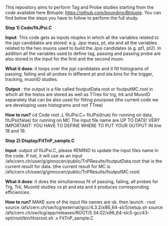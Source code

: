 
This repository aims to perform Tag and Probe studies starting from the code available here 
Bntuple: https://github.com/boundino/Bntuple.
You can find below the steps you have to follow to perform the full study.

**Step 1) Code/fitJPsi.C** 

**Input**: This code gets as inputs ntuples in which all the variables related to the jspi candidates are 
           stored: e.g. Jpsi mass, pt, eta and all the variables related to the two muons used to build the 
           Jpsi candidates  (e.g. pt1, pt2). In addition all the variables used to define 
           tag, passing and passing probe are also stored in the input  for the first and the second muon.

**What it does**: it loops over the jspi candidates and it fill histograms of passing, failing and all probes 
                  in different pt and eta bins for the trigger, tracking, muonID studies.

**Output** : the output is a file called foutputData.root or foutputMC.root in which all the histos are stored as well 
             as TTree for trg, trk and MuonID separately that can be also used for fitting pourpose
             (the current code we are developing uses histograms and not TTree)

**How to run?** cd Code
                root 
                .L fitJPsi.C+
                fitJPsi(true) for running on data, fitJPsi(false) for running on MC
                The input file name are UP TO DATE!
                VERY IMPORTANT: YOU HAVE TO DEFINE WHERE TO PUT YOUR OUTPUT IN line 18 and 19.
              
**Step 2) Display/FitTnP_sample.C** 

**Input**: output of fitJPsi.C, please REMIND to update the input files name in the code. 
           If not, it will use as an input /afs/cern.ch/user/g/ginnocen/public/TnPResults/foutputData.root
           that is the current result for data. 
           (the current result for MC is /afs/cern.ch/user/g/ginnocen/public/TnPResults/foutputMC.root)

**What it does**: it does the simultaneous fit of passing, failing, all probes for Trg, Trk, MuonId 
                  studies vs pt and eta and it produces corresponding efficiencies.

**How to run?** MAKE sure of the input file names are ok. 
                then launch :
                root 
                source /afs/cern.ch/sw/lcg/external/gcc/4.3.2/x86_64-slc5/setup.sh
                source /afs/cern.ch/sw/lcg/app/releases/ROOT/5.34.02/x86_64-slc5-gcc43-opt/root/bin/thisroot.sh
                .x FitTnP_sample.C
